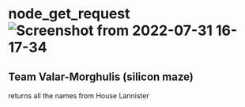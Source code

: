 # node_get_request![Screenshot from 2022-07-31 16-17-34](https://user-images.githubusercontent.com/58885049/182022590-d2ee5365-d4b0-453d-9d05-0e2d98d3798c.png)
## Team Valar-Morghulis (silicon maze)
returns all the names from House Lannister

